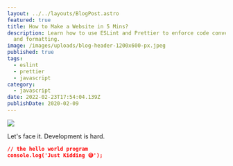 ```yaml
---
layout: ../../layouts/BlogPost.astro
featured: true
title: How to Make a Website in 5 Mins?
description: Learn how to use ESLint and Prettier to enforce code conventions
  and formatting.
image: /images/uploads/blog-header-1200x600-px.jpeg
published: true
tags:
  - eslint
  - prettier
  - javascript
category:
  - javascript
date: 2022-02-23T17:54:04.139Z
publishDate: 2020-02-09
---
```

![](/images/uploads/blog-header-1200x600-px.jpeg)

Let's face it. Development is hard.

```json
// the hello world program
console.log('Just Kidding 😅');
```